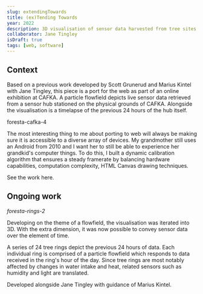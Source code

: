 ```yaml
---
slug: extendingTowards
title: (ex)Tending Towards
year: 2022
description: 3D visualisation of sensor data harvested from tree sites worldwide.
collaborator: Jane Tingley
isDraft: true
tags: [web, software]
---
```


## Context

Based on a previous work developed by Scott Grunerud and Marius Kintel with Jane Tingley, this piece is a port for the web as part of an online exhibition at CAFKA. A particle flowfield depicts live sensor data retrieved from a sensor hub stationed on the physical grounds of CAFKA. Alongside the visualisation is a timelapse of the previous 24 hours of the hub itself.

foresta-cafka-4

The most interesting thing to me about porting to web will always be making sure it is accessible to a diverse array of devices. My grandmother still uses an Android from 2010 and I want her to still be able to experience her grandkid's computer things. To do this, I built a dynamic calibration algorithm that ensures a steady framerate by balancing hardware capabilities, computation complexity, HTML Canvas drawing techniques.

See the work here.

## Ongoing work

_foresta-rings-2_

Developing on the theme of a flowfield, the visualisation was iterated into 3D. With the extra dimension, it was now possible to convey sensor data over the element of time.

A series of 24 tree rings depict the previous 24 hours of data. Each individual ring is comprised of a particle flowfield which responds to data received in the ring's hour of the day. Since tree rings are most notably affected by changes in water intake and heat, related sensors such as humidity and light are translated.

Developed alongside Jane Tingley with guidance of Marius Kintel.

